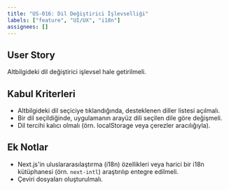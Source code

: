```yaml
---
title: "US-016: Dil Değiştirici İşlevselliği"
labels: ["feature", "UI/UX", "i18n"]
assignees: []
---
```


## User Story

Altbilgideki dil değiştirici işlevsel hale getirilmeli.

## Kabul Kriterleri

*   Altbilgideki dil seçiciye tıklandığında, desteklenen diller listesi açılmalı.
*   Bir dil seçildiğinde, uygulamanın arayüz dili seçilen dile göre değişmeli.
*   Dil tercihi kalıcı olmalı (örn. localStorage veya çerezler aracılığıyla).

## Ek Notlar

*   Next.js'in uluslararasılaştırma (i18n) özellikleri veya harici bir i18n kütüphanesi (örn. `next-intl`) araştırılıp entegre edilmeli.
*   Çeviri dosyaları oluşturulmalı.
